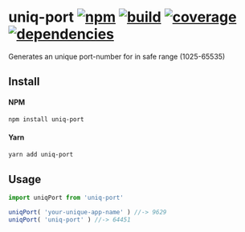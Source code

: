 # uniq-port [![npm][npm]][npmjs.org] [![build][travis]][travis-ci.org] [![coverage][codecov]][codecov.io] [![dependencies][librariesio]][libraries.io]

[npm]: https://img.shields.io/npm/v/uniq-port.svg?colorB=44cc11
[npmjs.org]: https://www.npmjs.com/package/uniq-port

[travis]: https://api.travis-ci.org/vkalinichev/uniq-port.svg
[travis-ci.org]: https://travis-ci.org/vkalinichev/uniq-port

[codecov]: https://img.shields.io/codecov/c/github/vkalinichev/uniq-port.svg
[codecov.io]: https://codecov.io/gh/vkalinichev/uniq-port

[librariesio]: https://img.shields.io/librariesio/github/vkalinichev/uniq-port.svg
[libraries.io]: https://libraries.io/npm/uniq-port

Generates an unique port-number for in safe range (1025-65535) 

## Install
#### NPM
```bash
npm install uniq-port
 ```
#### Yarn 
```bash
yarn add uniq-port
 ```

## Usage
```js
import uniqPort from 'uniq-port'

uniqPort( 'your-unique-app-name' ) //-> 9629
uniqPort( 'uniq-port' ) //-> 64451
```
